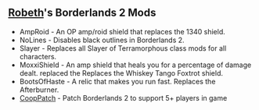 ## [Robeth](http://steamcommunity.com/profiles/76561198069792788)'s Borderlands 2 Mods ##

* AmpRoid - An OP amp/roid shield that replaces the 1340 shield.
* NoLines - Disables black outlines in Borderlands 2.
* Slayer - Replaces all Slayer of Terramorphous class mods for all characters.
* MoxxiShield - An amp shield that heals you for a percentage of damage dealt. replaced the Replaces the Whiskey Tango Foxtrot shield.
* BootsOfHaste - A relic that makes you run fast. Replaces the Afterburner.
* [CoopPatch](https://github.com/RobethX/BL2-MP-Mods/releases) - Patch Borderlands 2 to support 5+ players in game
